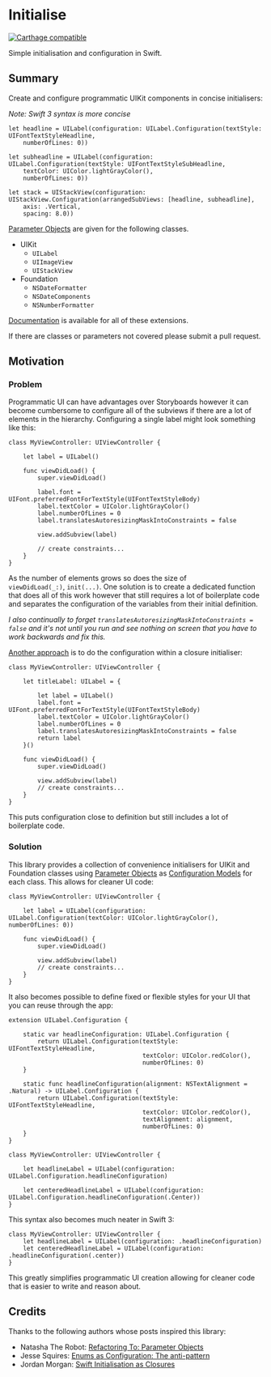 # Initialise

[![Carthage compatible](https://img.shields.io/badge/Carthage-compatible-4BC51D.svg?style=flat)](https://github.com/Carthage/Carthage)


Simple initialisation and configuration in Swift.

## Summary

Create and configure programmatic UIKit components in concise initialisers:

*Note: Swift 3 syntax is more concise*

	let headline = UILabel(configuration: UILabel.Configuration(textStyle: UIFontTextStyleHeadline,  
		numberOfLines: 0))
		
	let subheadline = UILabel(configuration: UILabel.Configuration(textStyle: UIFontTextStyleSubHeadline, 
		textColor: UIColor.lightGrayColor(), 
		numberOfLines: 0))
	
	let stack = UIStackView(configuration: UIStackView.Configuration(arrangedSubViews: [headline, subheadline],
		axis: .Vertical,
		spacing: 8.0))
		
		
[Parameter Objects] are given for the following classes.

* UIKit
	* `UILabel`
	* `UIImageView`
	* `UIStackView`
* Foundation
	* `NSDateFormatter`
	* `NSDateComponents`
	* `NSNumberFormatter`

[Documentation](https://joshc89.github.io/Initialise/) is available for all of these extensions.

If there are classes or parameters not covered please submit a pull request.

## Motivation

### Problem

Programmatic UI can have advantages over Storyboards however it can become cumbersome to configure all of the subviews if there are a lot of elements in the hierarchy. Configuring a single label might look something like this:

    class MyViewController: UIViewController {
 
        let label = UILabel()
 
        func viewDidLoad() {
            super.viewDidLoad()
 
 			label.font = UIFont.preferredFontForTextStyle(UIFontTextStyleBody)
            label.textColor = UIColor.lightGrayColor()
            label.numberOfLines = 0
            label.translatesAutoresizingMaskIntoConstraints = false
            
            view.addSubview(label)
            
            // create constraints...
        }
    }

As the number of elements grows so does the size of `viewDidLoad(_:)`, `init(...)`. One solution is to create a dedicated function that does all of this work however that still requires a lot of boilerplate code and separates the configuration of the variables from their initial definition.

*I also continually to forget `translatesAutoresizingMaskIntoConstraints = false` and it's not until you run and see nothing on screen that you have to work backwards and fix this.*

[Another approach](https://medium.com/the-traveled-ios-developers-guide/swift-initialization-with-closures-5ea177f65a5#.i7xmervzc) is to do the configuration within a closure initialiser:

	class MyViewController: UIViewController {
 
        let titleLabel: UILabel = {
        
	        let label = UILabel()
    	    label.font = UIFont.preferredFontForTextStyle(UIFontTextStyleBody)
            label.textColor = UIColor.lightGrayColor()
            label.numberOfLines = 0
            label.translatesAutoresizingMaskIntoConstraints = false
            return label
        }()
        
        func viewDidLoad() {
            super.viewDidLoad()
 
 			view.addSubview(label)
            // create constraints...
        }
    }

This puts configuration close to definition but still includes a lot of boilerplate code.

### Solution

This library provides a collection of convenience initialisers for UIKit and Foundation classes using [Parameter Objects] as [Configuration Models] for each class. This allows for cleaner UI code:

	class MyViewController: UIViewController {
 
        let label = UILabel(configuration: UILabel.Configuration(textColor: UIColor.lightGrayColor(), numberOfLines: 0))
 
 		func viewDidLoad() {
            super.viewDidLoad()
 
 			view.addSubview(label)
            // create constraints...
        }
    }

It also becomes possible to define fixed or flexible styles for your UI that you can reuse through the app:

	extension UILabel.Configuration {
 
    	static var headlineConfiguration: UILabel.Configuration {
        	return UILabel.Configuration(textStyle: UIFontTextStyleHeadline,
            	                         textColor: UIColor.redColor(),
                	                     numberOfLines: 0)
    	}
    	
    	static func headlineConfiguration(alignment: NSTextAlignment = .Natural) -> UILabel.Configuration {
        	return UILabel.Configuration(textStyle: UIFontTextStyleHeadline,
            	                         textColor: UIColor.redColor(),
            	                         textAlignment: alignment,
                	                     numberOfLines: 0)
    	}
	}

	class MyViewController: UIViewController {
	
    	let headlineLabel = UILabel(configuration: UILabel.Configuration.headlineConfiguration)
    	
    	let centeredHeadlineLabel = UILabel(configuration: UILabel.Configuration.headlineConfiguration(.Center))
	}
	

 This syntax also becomes much neater in Swift 3:
 
 	class MyViewController: UIViewController {
    	let headlineLabel = UILabel(configuration: .headlineConfiguration)
    	let centeredHeadlineLabel = UILabel(configuration: .headlineConfiguration(.center))
	}
	
This greatly simplifies programmatic UI creation allowing for cleaner code that is easier to write and reason about.

## Credits

Thanks to the following authors whose posts inspired this library:

- Natasha The Robot: [Refactoring To: Parameter Objects](https://www.natashatherobot.com/parameter-objects/)
- Jesse Squires: [Enums as Configuration: The anti-pattern](http://www.jessesquires.com/enums-as-configs/)
- Jordan Morgan: [Swift Initialisation as Closures](https://medium.com/the-traveled-ios-developers-guide/swift-initialization-with-closures-5ea177f65a5#.i7xmervzc)

[Parameter Objects]: (https://www.natashatherobot.com/parameter-objects/)
[Configuration Models]: (http://www.jessesquires.com/enums-as-configs/)

 